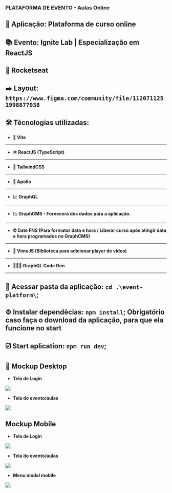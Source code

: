 ### PLATAFORMA DE EVENTO - Aulas Online

## 📲 Aplicação: **Plataforma de curso online**
## 📚 Evento: Ignite Lab | Especialização em ReactJS
## 🚀 Rocketseat
## ✒️ Layout: `https://www.figma.com/community/file/1120711251998877938`

## 🛠 Técnologias utilizadas: 

- **💎 Vite**
----------
- **⚛️ ReactJS (TypeScript)**
----------
- **🎨 TailwindCSS**
----------
- **🚀 Apollo**
----------
- **📈 GraphQL**
----------
- **📉 GraphCMS - Fornecerá dos dados para a aplicação.**
----------
- **⏰ Date FNS (Para formatar data e hora / Liberar curso após atingir data e hora programados no GraphCMS)**
----------
- **🎥 VimeJS (Biblioteca para adicionar player de vídeo)**
----------
- **👨🏼‍💻 GraphQL Code Gen**
-----------

 ## 📲 Acessar pasta da aplicação: `cd .\event-platform\`;
 ## ⚙️ Instalar dependêcias: `npm install`; **Obrigatório caso faça o download da aplicação, para que ela funcione no start** 
 ## ☑️ Start aplication: `npm run dev`;

## 📲 Mockup Desktop
- **Tela de Login**
<img src="event-platform\src\assets\login-desktop.png" />

- **Tela do evento/aulas**
<img src="event-platform\src\assets\plataforma-desktop.png" />

## Mockup Mobile
- **Tela de Login**
<img src="event-platform\src\assets\login-mobile.png" />

- **Tela do evento/aulas**
<img src="event-platform\src\assets\plataforma-mobile.png" />

- **Menu modal mobile**
<img src="event-platform\src\assets\aulas-modal-mobile.png" />
